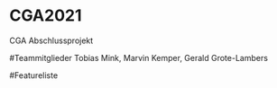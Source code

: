 # CGA2021
CGA Abschlussprojekt

#Teammitglieder
Tobias Mink, Marvin Kemper, Gerald Grote-Lambers

#Featureliste
